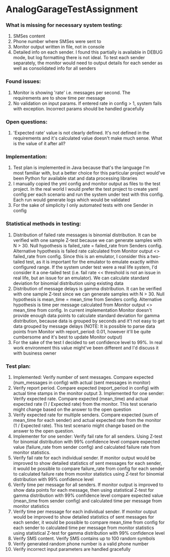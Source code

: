 # AnalogGarageTestAssignment

### What is missing for necessary system testing:
1. SMSes content
2. Phone number where SMSes were sent to
3. Monitor output written in file, not in console
4. Detailed info on each sender. I found this partially is available in DEBUG mode, but log formatting there is not ideal. To test each sender separately, the monitor would need to output details for each sender as well as consolidated info for all senders

### Found issues:
1. Monitor is showing 'rate' i.e. messages per second. The requirements are to show time per message
2. No validation on input params. If entered rate in config > 1, system fails with exception. Incorrect params should be handled gracefully

### Open questions:
1. 'Expected rate' value is not clearly defined. It's not defined in the requirements and it's calculated value doesn't make much sense. What is the value of it after all? 

### Implementation:
1. Test plan is implemented in Java because that's the language I'm most familiar with, but a better choice for this particular project would've been Python for available stat and data processing libraries
2. I manually copied the yml config and monitor output as files to the test project. In the real world I would prefer the test project to create yaml config per each scenario and run the system under test with this config. Each run would generate logs which would be validated
3. For the sake of simplicity I only automated tests with one Sender in config

### Statistical methods in testing:
 
1. Distribution of failed rate messages is binomial distribution. It can be verified with one sample Z-test because we can generate samples with N > 30. Null hypothesis is failed_rate = failed_rate from Senders config. Alternative hypothesis is failed rate calculated from Monitor output <> failed_rate from config. Since this is an emulator, I consider this a two-tailed test, as it is important for the emulator to emulate exactly within configured range. If the system under test were a real life system, I'd consider it a one-tailed test (i.e. fail rate << threshold is not an issue in real life, but an issue for an emulator). We can calculate standard deviation for binomial distribution using existing data
2. Distribution of message delays is gamma distribution. It can be verified with one sample Z-test since we can generate samples with N > 30. Null hypothesis is mean_time = mean_time from Senders config. Alternative hypothesis is time per message calculated from Monitor output <> mean_time from config. In current implementation Monitor doesn't provide enough data points to calculate standard deviation for gamma distribution, because data is grouped by seconds and it't not easy to get data grouped by message delays (NOTE: It is possible to parse data points from Monitor with report_period: 0.01, however it'll be quite cumbersome and it's best to update Monitor output) 
3. For the sake of the test I decided to set confidence level to 99%. In real work environment this value might've been different and I'd discuss it with business owner 

### Test plan:
1. Implemented: Verify number of sent messages. Compare expected (num_messages in config) with actual (sent messages in monitor)
2. Verify report period. Compare expected (report_period in config) with actual time stamps in the monitor output
3. Implemented for one sender: Verify expected rate. Compare expected (mean_time) and actual expected rate (1 / Expected rate) from the monitor. This test scenario might change based on the answer to the open question
4. Verify expected rate for multiple senders. Compare expected (sum of mean_time for each sender) and actual expected rate from the monitor (1 / Expected rate). This test scenario might change based on the answer to the open question. 
5. Implementer for one sender: Verify fail rate for all senders. Using Z-test for binomial distribution with 99% confidence level compare expected value (failure_rate from sender config) and calculated failure rate from monitor statistics.
6. Verify fail rate for each individual sender. If monitor output would be improved to show detailed statistics of sent messages for each sender, it would be possible to compare failure_rate from config for each sender to calculated failure rate from monitor statistics using Z-test for binomial distribution with 99% confidence level
7. Verify time per message for all senders. If monitor output is improved to show data points for each message, then using statistical Z-test for gamma distribution with 99% confidence level compare expected value (mean_time from sender config) and calculated time per message from monitor statistics
8. Verify time per message for each individual sender. If monitor output would be improved to show detailed statistics of sent messages for each sender, it would be possible to compare mean_time from config for each sender to calculated time per message from monitor statistics using statistical Z-test for gamma distribution with 99% confidence level
9. Verify SMS content. Verify SMS contains up to 100 random symbols
10. Verify generated random phone number is a valid phone number
11. Verify incorrect input parameters are handled gracefully
